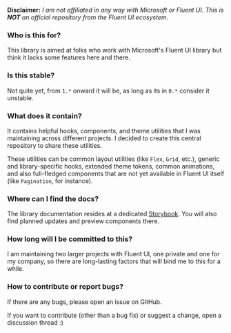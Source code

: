 **Disclaimer:** _I am not affiliated in any way with Microsoft or Fluent UI. This is **NOT** an official repository from the Fluent UI ecosystem_.

### Who is this for?

This library is aimed at folks who work with Microsoft's Fluent UI library but think it lacks some features here and there.

### Is this stable?

Not quite yet, from `1.*` onward it will be, as long as its in `0.*` consider it unstable.

### What does it contain?

It contains helpful hooks, components, and theme utilities that I was maintaining across different projects. I decided to create this central repository to share these utilities.

These utilities can be common layout utilities (like `Flex`, `Grid`, etc.), generic and library-specific hooks, extended theme tokens, common animations, and also full-fledged components that are not yet available in Fluent UI itself (like `Pagination`, for instance).

### Where can I find the docs?

The library documentation resides at a dedicated [Storybook](https://bubulux.github.io/fluentui-helpers). You will also find planned updates and preview components there.

### How long will I be committed to this?

I am maintaining two larger projects with Fluent UI, one private and one for my company, so there are long-lasting factors that will bind me to this for a while.

### How to contribute or report bugs?

If there are any bugs, please open an issue on GitHub.

If you want to contribute (other than a bug fix) or suggest a change, open a discussion thread :)
